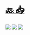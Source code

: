 #
# [🔙 ](../../)    <a href="../pdfs/320_🇪🇺 NextGenerationEU_⬜  OTORGAMIENTO DE LA REPRESENTACIÓN A LA EMPRESA ADHERIDA .pdf">📥</a>
 <img src="page0.jpg">   <img src="page1.jpg">   <img src="page2.jpg"> 

            
                